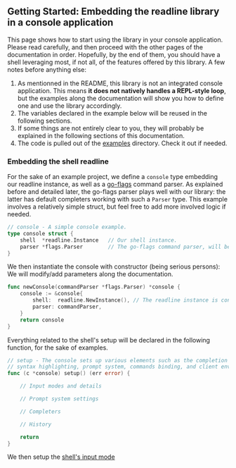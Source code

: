 
## Getting Started: Embedding the readline library in a console application


This page shows how to start using the library in your console application. Please read carefully, and then 
proceed with the other pages of the documentation in order. Hopefully, by the end of them, you should have a 
shell leveraging most, if not all, of the features offered by this library. A few notes before anything else:

1) As mentionned in the README, this library is not an integrated console application. This means **it does not natively 
handles a REPL-style loop**, but the examples along the documentation will show you how to define one and use the library accordingly.
2) The variables declared in the example below will be reused in the following sections.
3) If some things are not entirely clear to you, they will probably be explained in the following sections of this documentation.
5) The code is pulled out of the [examples](https://github.com/bishopfox/sliver/client/readline/tree/master/examples) directory. Check it out if needed.


### Embedding the shell readline

For the sake of an example project, we define a `console` type embedding our readline instance, as well
as a [go-flags](https://github.com/jessevdk/go-flags) command parser. As explained before and detailed later, the
go-flags parser plays well with our library: the latter has default completers working with such a `Parser` type.
This example involves a relatively simple struct, but feel free to add more involved logic if needed.

```go
// console - A simple console example.
type console struct {
	shell  *readline.Instance   // Our shell instance.
	parser *flags.Parser        // The go-flags command parser, will be explained in further sections.
}
```

We then instantiate the console with constructor (being serious persons):
We will modify/add parameters along the documentation. 

```go
func newConsole(commandParser *flags.Parser) *console {
	console := &console{
		shell:  readline.NewInstance(), // The readline instance is constructed with some default behavior.
		parser: commandParser,          
	}
	return console
}
```

Everything related to the shell's setup will be declared in the following function, for the sake of examples.

```go
// setup - The console sets up various elements such as the completion system, hints,
// syntax highlighting, prompt system, commands binding, and client environment loading.
func (c *console) setup() (err error) {

    // Input modes and details

    // Prompt system settings

    // Completers

    // History

    return
}
```

We then setup the [shell's input mode](https://github.com/bishopfox/sliver/client/readline/wiki/Input-Modes)

